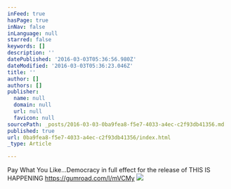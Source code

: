 ```yaml
---
inFeed: true
hasPage: true
inNav: false
inLanguage: null
starred: false
keywords: []
description: ''
datePublished: '2016-03-03T05:36:56.980Z'
dateModified: '2016-03-03T05:36:23.046Z'
title: ''
author: []
authors: []
publisher:
  name: null
  domain: null
  url: null
  favicon: null
sourcePath: _posts/2016-03-03-0ba9fea8-f5e7-4033-a4ec-c2f93db41356.md
published: true
url: 0ba9fea8-f5e7-4033-a4ec-c2f93db41356/index.html
_type: Article

---
```

Pay What You Like...Democracy in full effect for the release of THIS IS HAPPENING https://gumroad.com/l/mVCMy
![](https://the-grid-user-content.s3-us-west-2.amazonaws.com/7955d5c5-50f4-493c-8e3b-f34fae7f930a.png)